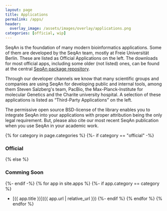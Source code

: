 ```yaml
---
layout: page
title: Applications
permalink: /apps/
header:
  overlay_image: /assets/images/overlay/applications.png
categories: [official, wip]
---
```


SeqAn is the foundation of many modern bioinformatics applications. Some of them are developed by the SeqAn team, mostly
at Freie Universität Berlin. These are listed as Official Applications on the left. The downloads for most official
apps, including some older (not listed) ones, can be found at the central [SeqAn package
repository](http://packages.seqan.de/).

Through our developer channels we know that many scientific groups and companies are using SeqAn for developing public
and internal tools, among them Steven Salzberg's team, PacBio, the Max-Planck-Institute for molecular Genetics and the
Charite university hospital. A selection of these applications is listed as “Third-Party Applications” on the left.

The permissive open source BSD-license of the library enables you to integrate SeqAn into your applications with proper
attribution being the only legal requirement. But, please also cite our most recent SeqAn publication when you use SeqAn
in your academic work.


{% for category in page.categories %}
{%- if category == "official" -%}
### Official
{% else %}
### Comming Soon
{%- endif -%}
{% for app in site.apps %}
{%- if app.category == category %}
* [{{ app.title }}]({{ app.url | relative_url }})
{%- endif %}
{% endfor %}
{% endfor %}

